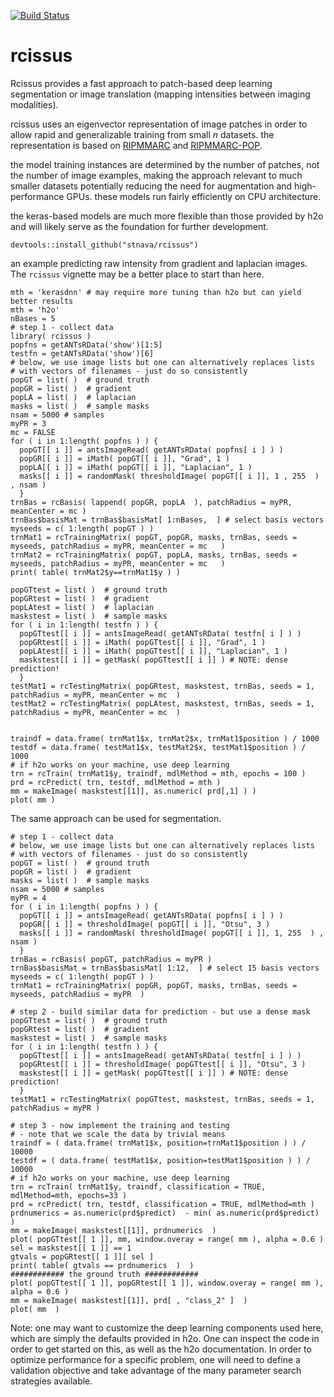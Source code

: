 [![Build Status](https://travis-ci.org/stnava/rcissus.png?branch=master)](https://travis-ci.org/stnava/rcissus)

# rcissus

Rcissus provides a fast approach to patch-based deep learning segmentation or
image translation (mapping intensities between imaging modalities).

rcissus uses an eigenvector representation of image patches in order to allow
rapid and generalizable training from small $n$ datasets.  the representation is
based on [RIPMMARC](https://www.ncbi.nlm.nih.gov/pubmed/25449745) and [RIPMMARC-POP](https://ww5.aievolution.com/hbm1701/index.cfm?do=abs.viewAbs&abs=2175).

the model training instances are determined by the number of patches, not the
number of image examples, making the approach relevant to much smaller datasets
potentially reducing the need for augmentation and high-performance GPUs. these
models run fairly efficiently on CPU architecture.

the keras-based models are much more flexible than those provided by h2o and
will likely serve as the foundation for further development.

```
devtools::install_github("stnava/rcissus")
```

an example predicting raw intensity from gradient and laplacian images.  The
`rcissus` vignette may be a better place to start than here.

```
mth = 'kerasdnn' # may require more tuning than h2o but can yield better results
mth = 'h2o'
nBases = 5
# step 1 - collect data
library( rcissus )
popfns = getANTsRData('show')[1:5]
testfn = getANTsRData('show')[6]
# below, we use image lists but one can alternatively replaces lists
# with vectors of filenames - just do so consistently
popGT = list( )  # ground truth
popGR = list( )  # gradient
popLA = list( )  # laplacian
masks = list( )  # sample masks
nsam = 5000 # samples
myPR = 3
mc = FALSE
for ( i in 1:length( popfns ) ) {
  popGT[[ i ]] = antsImageRead( getANTsRData( popfns[ i ] ) )
  popGR[[ i ]] = iMath( popGT[[ i ]], "Grad", 1 )
  popLA[[ i ]] = iMath( popGT[[ i ]], "Laplacian", 1 )
  masks[[ i ]] = randomMask( thresholdImage( popGT[[ i ]], 1 , 255  ) , nsam )
  }
trnBas = rcBasis( lappend( popGR, popLA  ), patchRadius = myPR, meanCenter = mc )
trnBas$basisMat = trnBas$basisMat[ 1:nBases,  ] # select basis vectors
myseeds = c( 1:length( popGT ) )
trnMat1 = rcTrainingMatrix( popGT, popGR, masks, trnBas, seeds = myseeds, patchRadius = myPR, meanCenter = mc   )
trnMat2 = rcTrainingMatrix( popGT, popLA, masks, trnBas, seeds = myseeds, patchRadius = myPR, meanCenter = mc   )
print( table( trnMat2$y==trnMat1$y ) )

popGTtest = list( )  # ground truth
popGRtest = list( )  # gradient
popLAtest = list( )  # laplacian
maskstest = list( )  # sample masks
for ( i in 1:length( testfn ) ) {
  popGTtest[[ i ]] = antsImageRead( getANTsRData( testfn[ i ] ) )
  popGRtest[[ i ]] = iMath( popGTtest[[ i ]], "Grad", 1 )
  popLAtest[[ i ]] = iMath( popGTtest[[ i ]], "Laplacian", 1 )
  maskstest[[ i ]] = getMask( popGTtest[[ i ]] ) # NOTE: dense prediction!
  }
testMat1 = rcTestingMatrix( popGRtest, maskstest, trnBas, seeds = 1, patchRadius = myPR, meanCenter = mc  )
testMat2 = rcTestingMatrix( popLAtest, maskstest, trnBas, seeds = 1, patchRadius = myPR, meanCenter = mc  )


traindf = data.frame( trnMat1$x, trnMat2$x, trnMat1$position ) / 1000
testdf = data.frame( testMat1$x, testMat2$x, testMat1$position ) / 1000
# if h2o works on your machine, use deep learning
trn = rcTrain( trnMat1$y, traindf, mdlMethod = mth, epochs = 100 )
prd = rcPredict( trn, testdf, mdlMethod = mth )
mm = makeImage( maskstest[[1]], as.numeric( prd[,1] ) )
plot( mm )

```

The same approach can be used for segmentation.

```
# step 1 - collect data
# below, we use image lists but one can alternatively replaces lists
# with vectors of filenames - just do so consistently
popGT = list( )  # ground truth
popGR = list( )  # gradient
masks = list( )  # sample masks
nsam = 5000 # samples
myPR = 4
for ( i in 1:length( popfns ) ) {
  popGT[[ i ]] = antsImageRead( getANTsRData( popfns[ i ] ) )
  popGR[[ i ]] = thresholdImage( popGT[[ i ]], "Otsu", 3 )
  masks[[ i ]] = randomMask( thresholdImage( popGT[[ i ]], 1, 255  ) , nsam )
  }
trnBas = rcBasis( popGT, patchRadius = myPR )
trnBas$basisMat = trnBas$basisMat[ 1:12,  ] # select 15 basis vectors
myseeds = c( 1:length( popGT ) )
trnMat1 = rcTrainingMatrix( popGR, popGT, masks, trnBas, seeds = myseeds, patchRadius = myPR  )

# step 2 - build similar data for prediction - but use a dense mask
popGTtest = list( )  # ground truth
popGRtest = list( )  # gradient
maskstest = list( )  # sample masks
for ( i in 1:length( testfn ) ) {
  popGTtest[[ i ]] = antsImageRead( getANTsRData( testfn[ i ] ) )
  popGRtest[[ i ]] = thresholdImage( popGTtest[[ i ]], "Otsu", 3 )
  maskstest[[ i ]] = getMask( popGTtest[[ i ]] ) # NOTE: dense prediction!
  }
testMat1 = rcTestingMatrix( popGTtest, maskstest, trnBas, seeds = 1, patchRadius = myPR )

# step 3 - now implement the training and testing
# - note that we scale the data by trivial means
traindf = ( data.frame( trnMat1$x, position=trnMat1$position ) ) / 10000
testdf = ( data.frame( testMat1$x, position=testMat1$position ) ) / 10000
# if h2o works on your machine, use deep learning
trn = rcTrain( trnMat1$y, traindf, classification = TRUE, mdlMethod=mth, epochs=33 )
prd = rcPredict( trn, testdf, classification = TRUE, mdlMethod=mth )
prdnumerics = as.numeric(prd$predict)  - min( as.numeric(prd$predict) )
mm = makeImage( maskstest[[1]], prdnumerics  )
plot( popGTtest[[ 1 ]], mm, window.overay = range( mm ), alpha = 0.6 )
sel = maskstest[[ 1 ]] == 1
gtvals = popGRtest[[ 1 ]][ sel ]
print( table( gtvals == prdnumerics  )  )
############ the ground truth ############
plot( popGTtest[[ 1 ]], popGRtest[[ 1 ]], window.overay = range( mm ), alpha = 0.6 )
mm = makeImage( maskstest[[1]], prd[ , "class_2" ]  )
plot( mm  )
```


Note: one may want to customize the deep learning components used here, which
are simply the defaults provided in h2o.  One can inspect the code in order to
get started on this, as well as the h2o documentation.  In order to optimize
performance for a specific problem, one will need to define a validation objective
and take advantage of the many parameter search strategies available.
